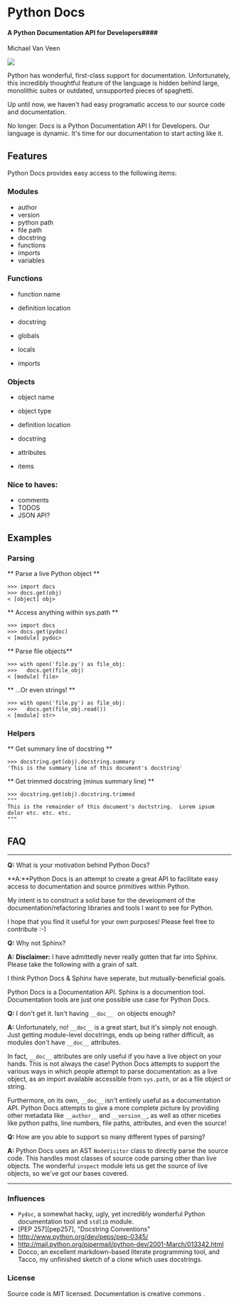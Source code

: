 Python Docs
===========

#### A Python Documentation API for Developers####

Michael Van Veen

![](https://github.com/mvanveen/docs/raw/master/press.jpg)


Python has wonderful, first-class support for documentation.  Unfortunately, this incredibly thoughtful feature of the language is hidden behind large, monolithic suites or outdated, unsupported pieces of spaghetti.

Up until now, we haven't had easy programatic access to our source code and documentation.  

No longer.  Docs is a Python Documentation API I for Developers.  Our language is dynamic.  It's time for our documentation to start acting like it.

## Features

Python Docs provides easy access to the following items:

### Modules
- author
- version
- python path
- file path
- docstring
- functions
- imports
- variables

### Functions

- function name
- definition location
- docstring

- globals
- locals

- imports

### Objects

- object name
- object type
- definition location
- docstring

- attributes
- items


### Nice to haves:

- comments
- TODOS
- JSON API?


## Examples

### Parsing

** Parse a live Python object **

    >>> import docs
    >>> docs.get(obj)
    < [object] obj>

** Access anything within sys.path **

    >>> import docs
    >>> docs.get(pydoc)
    < [module] pydoc>

** Parse file objects**

    >>> with open('file.py') as file_obj:
    >>>   docs.get(file_obj)
    < [module] file>

** …Or even strings! **

    >>> with open('file.py') as file_obj:
    >>>   docs.get(file_obj.read())
    < [module] str>


### Helpers

** Get summary line of docstring **

    >>> docstring.get(obj).docstring.summary
	'This is the summary line of this document's docstring'

** Get trimmed docstring (minus summary line) **

    >>> docstring.get(obj).docstring.trimmed
    """
    This is the remainder of this document's doctstring.  Lorem ipsum
    dolor etc. etc. etc.
    """

## FAQ

---

**Q:** What is your motivation behind Python Docs?

**A:**Python Docs is an attempt to create a great API to facilitate easy access to documentation and source primitives within Python.

My intent is to construct a solid base for the development of the documentation/refactoring libraries and tools I want to see for Python.

I hope that you find it useful for your own purposes!  Please feel free to contribute :-)

**Q:** Why not Sphinx?

**A:** **Disclaimer:** I have admittedly never really gotten that far into Sphinx.  Please take the following with a grain of salt.

I think Python Docs & Sphinx have seperate, but mutually-beneficial goals.

Python Docs is a Documentation API.  Sphinx is a documention tool.  Documentation tools are just one possible use case for Python Docs.

**Q:** I don't get it.  Isn't having `__doc__ ` on objects enough?

**A:** Unfortunately, no!  `__doc__` is a great start, but it's simply not enough.  Just getting module-level docstrings, ends up being rather difficult, as modules don't have `__doc__` attributes.

In fact, `__doc__` attributes are only useful if you have a live object on your hands.  This is not always the case!  Python Docs attempts to support the various ways in which people attempt to parse documentation: as a live object, as an import available accessible from `sys.path`, or as a file object or string.

Furthermore, on its own, `__doc__` isn't entirely useful as a documentation API.  Python Docs attempts to give a more complete picture by providing other metadata like `__author__` and `__version__`, as well as other niceties like python paths, line numbers, file paths, attributes, and even the source!

**Q:** How are you able to support so many different types of parsing?

**A:** Python Docs uses an AST `NodeVisitor` class to directly parse the source code.  This handles most classes of source code parsing other than live objects.  The wonderful `inspect` module lets us get the source of live objects, so we've got our bases covered.

-----

### Influences

- `Pydoc`, a somewhat hacky, ugly, yet incredibly wonderful Python documentation tool and `stdlib` module.
- [PEP 257][pep257], "Docstring Conventions"
- http://www.python.org/dev/peps/pep-0345/
- http://mail.python.org/pipermail/python-dev/2001-March/013342.html
- Docco, an excellent markdown-based literate programming tool, and Tacco, my unfinished sketch of a clone which uses docstrings.


### License

Source code is MIT licensed.  Documentation is creative commons <insert here>.